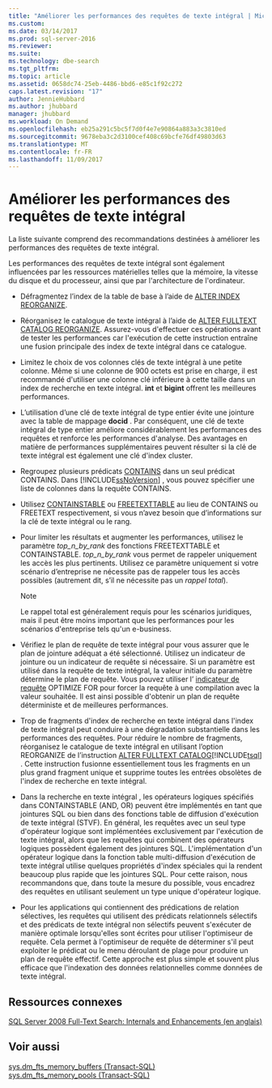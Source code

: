 ```yaml
---
title: "Améliorer les performances des requêtes de texte intégral | Microsoft Docs"
ms.custom: 
ms.date: 03/14/2017
ms.prod: sql-server-2016
ms.reviewer: 
ms.suite: 
ms.technology: dbe-search
ms.tgt_pltfrm: 
ms.topic: article
ms.assetid: 0658dc74-25eb-4486-bbd6-e85c1f92c272
caps.latest.revision: "17"
author: JennieHubbard
ms.author: jhubbard
manager: jhubbard
ms.workload: On Demand
ms.openlocfilehash: eb25a291c5bc5f7d0f4e7e90864a883a3c3810ed
ms.sourcegitcommit: 9678eba3c2d3100cef408c69bcfe76df49803d63
ms.translationtype: MT
ms.contentlocale: fr-FR
ms.lasthandoff: 11/09/2017
---
```

# <a name="improve-the-performance-of-full-text-queries"></a>Améliorer les performances des requêtes de texte intégral
  La liste suivante comprend des recommandations destinées à améliorer les performances des requêtes de texte intégral.  
  
 Les performances des requêtes de texte intégral sont également influencées par les ressources matérielles telles que la mémoire, la vitesse du disque et du processeur, ainsi que par l'architecture de l'ordinateur.  
  
-   Défragmentez l’index de la table de base à l’aide de [ALTER INDEX REORGANIZE](../../t-sql/statements/alter-index-transact-sql.md).  
  
-   Réorganisez le catalogue de texte intégral à l’aide de [ALTER FULLTEXT CATALOG REORGANIZE](../../t-sql/statements/alter-fulltext-catalog-transact-sql.md). Assurez-vous d'effectuer ces opérations avant de tester les performances car l'exécution de cette instruction entraîne une fusion principale des index de texte intégral dans ce catalogue.  
  
-   Limitez le choix de vos colonnes clés de texte intégral à une petite colonne. Même si une colonne de 900 octets est prise en charge, il est recommandé d'utiliser une colonne clé inférieure à cette taille dans un index de recherche en texte intégral. **int** et **bigint** offrent les meilleures performances.  
  
-   L’utilisation d’une clé de texte intégral de type entier évite une jointure avec la table de mappage **docid** . Par conséquent, une clé de texte intégral de type entier améliore considérablement les performances des requêtes et renforce les performances d'analyse. Des avantages en matière de performances supplémentaires peuvent résulter si la clé de texte intégral est également une clé d'index cluster.  
  
-   Regroupez plusieurs prédicats [CONTAINS](../../t-sql/queries/contains-transact-sql.md) dans un seul prédicat CONTAINS. Dans [!INCLUDE[ssNoVersion](../../includes/ssnoversion-md.md)] , vous pouvez spécifier une liste de colonnes dans la requête CONTAINS.  
  
-   Utilisez [CONTAINSTABLE](../../relational-databases/system-functions/containstable-transact-sql.md) ou [FREETEXTTABLE](../../relational-databases/system-functions/freetexttable-transact-sql.md) au lieu de CONTAINS ou FREETEXT respectivement, si vous n’avez besoin que d’informations sur la clé de texte intégral ou le rang.  
  
-   Pour limiter les résultats et augmenter les performances, utilisez le paramètre *top_n_by_rank* des fonctions FREETEXTTABLE et CONTAINSTABLE. *top_n_by_rank* vous permet de rappeler uniquement les accès les plus pertinents. Utilisez ce paramètre uniquement si votre scénario d’entreprise ne nécessite pas de rappeler tous les accès possibles (autrement dit, s’il ne nécessite pas un *rappel total*).  
  
    > [!NOTE]  
    >  Le rappel total est généralement requis pour les scénarios juridiques, mais il peut être moins important que les performances pour les scénarios d'entreprise tels qu'un e-business.  
  
-   Vérifiez le plan de requête de texte intégral pour vous assurer que le plan de jointure adéquat a été sélectionné. Utilisez un indicateur de jointure ou un indicateur de requête si nécessaire. Si un paramètre est utilisé dans la requête de texte intégral, la valeur initiale du paramètre détermine le plan de requête. Vous pouvez utiliser l’ [indicateur de requête](../../t-sql/queries/hints-transact-sql-query.md) OPTIMIZE FOR pour forcer la requête à une compilation avec la valeur souhaitée. Il est ainsi possible d'obtenir un plan de requête déterministe et de meilleures performances.  
  
-   Trop de fragments d'index de recherche en texte intégral dans l'index de texte intégral peut conduire à une dégradation substantielle dans les performances des requêtes. Pour réduire le nombre de fragments, réorganisez le catalogue de texte intégral en utilisant l’option REORGANIZE de l’instruction [ALTER FULLTEXT CATALOG](../../t-sql/statements/alter-fulltext-catalog-transact-sql.md)[!INCLUDE[tsql](../../includes/tsql-md.md)] . Cette instruction fusionne essentiellement tous les fragments en un plus grand fragment unique et supprime toutes les entrées obsolètes de l'index de recherche en texte intégral.  
  
-   Dans la recherche en texte intégral , les opérateurs logiques spécifiés dans CONTAINSTABLE (AND, OR) peuvent être implémentés en tant que jointures SQL ou bien dans des fonctions table de diffusion d'exécution de texte intégral (STVF). En général, les requêtes avec un seul type d'opérateur logique sont implémentées exclusivement par l'exécution de texte intégral, alors que les requêtes qui combinent des opérateurs logiques possèdent également des jointures SQL. L'implémentation d'un opérateur logique dans la fonction table multi-diffusion d'exécution de texte intégral utilise quelques propriétés d'index spéciales qui la rendent beaucoup plus rapide que les jointures SQL. Pour cette raison, nous recommandons que, dans toute la mesure du possible, vous encadrez des requêtes en utilisant seulement un type unique d'opérateur logique.  
  
-   Pour les applications qui contiennent des prédications de relation sélectives, les requêtes qui utilisent des prédicats relationnels sélectifs et des prédicats de texte intégral non sélectifs peuvent s'exécuter de manière optimale lorsqu'elles sont écrites pour utiliser l'optimiseur de requête. Cela permet à l'optimiseur de requête de déterminer s'il peut exploiter le prédicat ou le menu déroulant de plage pour produire un plan de requête effectif. Cette approche est plus simple et souvent plus efficace que l'indexation des données relationnelles comme données de texte intégral.  
  
## <a name="related-resources"></a>Ressources connexes  
 [SQL Server 2008 Full-Text Search: Internals and Enhancements (en anglais)](http://go.microsoft.com/fwlink/?LinkId=129544)  
  
## <a name="see-also"></a>Voir aussi  
 [sys.dm_fts_memory_buffers &#40;Transact-SQL&#41;](../../relational-databases/system-dynamic-management-views/sys-dm-fts-memory-buffers-transact-sql.md)   
 [sys.dm_fts_memory_pools &#40;Transact-SQL&#41;](../../relational-databases/system-dynamic-management-views/sys-dm-fts-memory-pools-transact-sql.md)  
  
  
